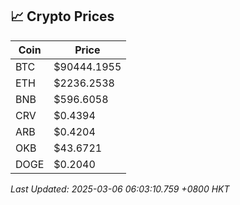 ## 📈 Crypto Prices

| Coin | Price |
| ---- | ----- |
| BTC | $90444.1955 |
| ETH | $2236.2538 |
| BNB | $596.6058 |
| CRV | $0.4394 |
| ARB | $0.4204 |
| OKB | $43.6721 |
| DOGE | $0.2040 |

_Last Updated: 2025-03-06 06:03:10.759 +0800 HKT_